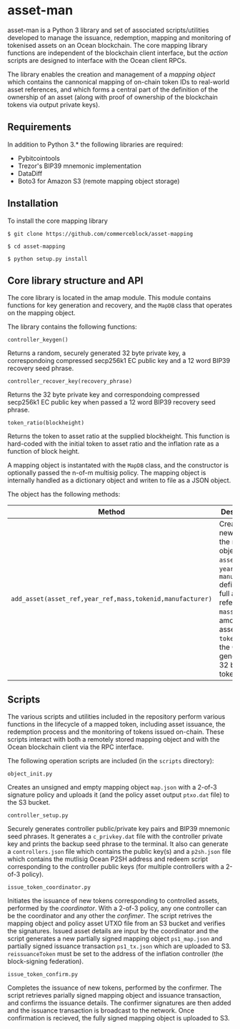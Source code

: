 # asset-man

asset-man is a Python 3 library and set of associated scripts/utilities developed to manage the issuance, redemption, mapping and monitoring of tokenised assets on an Ocean blockchain. The core mapping library functions are independent of the blockchain client interface, but the _action_ scripts are designed to interface with the Ocean client RPCs. 

The library enables the creation and management of a _mapping object_ which contains the cannonical mapping of on-chain token IDs to real-world asset references, and which forms a central part of the definition of the ownership of an asset (along with proof of ownership of the blockchain tokens via output private keys). 

## Requirements

In addition to Python 3.* the following libraries are required:

- Pybitcointools 
- Trezor's BIP39 mnemonic implementation
- DataDiff
- Boto3 for Amazon S3 (remote mapping object storage)

## Installation

To install the core mapping library

`$ git clone https://github.com/commerceblock/asset-mapping`

`$ cd asset-mapping`

`$ python setup.py install`

## Core library structure and API

The core library is located in the amap module. This module contains functions for key generation and recovery, and the `MapDB` class that operates on the mapping object. 

The library contains the following functions:

`controller_keygen()`

Returns a random, securely generated 32 byte private key, a correspondoing compressed secp256k1 EC public key and a 12 word BIP39 recovery seed phrase. 

`controller_recover_key(recovery_phrase)`

Returns the 32 byte private key and correspondoing compressed secp256k1 EC public key when passed a 12 word BIP39 recovery seed phrase. 

`token_ratio(blockheight)`

Returns the token to asset ratio at the supplied blockheight. This function is hard-coded with the initial token to asset ratio and the inflation rate as a function of block height. 

A mapping object is instantated with the `MapDB` class, and the constructor is optionally passed the n-of-m multisig policy. The mapping object is internally handled as a dictionary object and writen to file as a JSON object. 

The object has the following methods:

Method | Description
--- | ---
`add_asset(asset_ref,year_ref,mass,tokenid,manufacturer)` | Create a new entry in the mapping object: `asset_ref`, `year_ref` and `manufacturer` define the full asset reference, `mass` is the amount of asset and `tokenid` is the Ocean generated 32 byte token ID. 

## Scripts

The various scripts and utilities included in the repository perform various functions in the lifecycle of a mapped token, including asset issuance, the redemption process and the monitoring of tokens issued on-chain. These scripts interact with both a remotely stored mapping object and with the Ocean blockchain client via the RPC interface. 

The following operation scripts are included (in the `scripts` directory):

`object_init.py`

Creates an unsigned and empty mapping object `map.json` with a 2-of-3 signature policy and uploads it (and the policy asset output `ptxo.dat` file) to the S3 bucket. 

`controller_setup.py`

Securely generates controller public/private key pairs and BIP39 mnemonic seed phrases. It generates a `c_privkey.dat` file with the controller private key and prints the backup seed phrase to the terminal. It also can generate a `controllers.json` file which contains the public key(s) and a `p2sh.json` file which contains the mutlisig Ocean P2SH address and redeem script corresponding to the controller public keys (for multiple controllers with a 2-of-3 policy). 

`issue_token_coordinator.py`

Initiates the issuance of new tokens corresponding to controlled assets, performed by the _coordinator_. With a 2-of-3 policy, any one controller can be the coordinator and any other the _confimer_. The script retrives the mapping object and policy asset UTXO file from an S3 bucket and verifies the signatures. Issued asset details are input by the coordinator and the script generates a new partially signed mapping object `ps1_map.json` and partially signed issuance transaction `ps1_tx.json` which are uploaded to S3. `reissuanceToken` must be set to the address of the inflation controller (the block-signing federation). 

`issue_token_confirm.py`

Completes the issuance of new tokens, performed by the confirmer. The script retrieves parially signed mapping object and issuance transaction, and confirms the issuance details. The confirmer signatures are then added and the issuance transaction is broadcast to the network. Once confirmation is recieved, the fully signed mapping object is uploaded to S3. 







